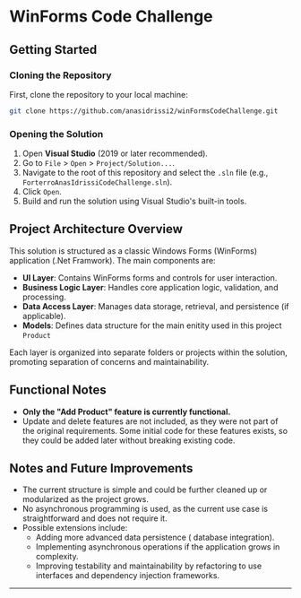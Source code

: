 # WinForms Code Challenge

## Getting Started

### Cloning the Repository

First, clone the repository to your local machine:

```bash
git clone https://github.com/anasidrissi2/winFormsCodeChallenge.git
```

### Opening the Solution

1. Open **Visual Studio** (2019 or later recommended).
2. Go to `File` > `Open` > `Project/Solution...`.
3. Navigate to the root of this repository and select the `.sln` file (e.g., `ForterroAnasIdrissiCodeChallenge.sln`).
4. Click `Open`.
5. Build and run the solution using Visual Studio's built-in tools.

## Project Architecture Overview

This solution is structured as a classic Windows Forms (WinForms) application (.Net Framwork). The main components are:

- **UI Layer**: Contains WinForms forms and controls for user interaction.
- **Business Logic Layer**: Handles core application logic, validation, and processing.
- **Data Access Layer**: Manages data storage, retrieval, and persistence (if applicable).
- **Models**: Defines data structure for the main enitity used in this project `Product`

Each layer is organized into separate folders or projects within the solution, promoting separation of concerns and maintainability.

## Functional Notes

- **Only the "Add Product" feature is currently functional.**
- Update and delete features are not included, as they were not part of the original requirements. Some initial code for these features exists, so they could be added later without breaking existing code.

## Notes and Future Improvements

- The current structure is simple and could be further cleaned up or modularized as the project grows.
- No asynchronous programming is used, as the current use case is straightforward and does not require it.
- Possible extensions include:
  - Adding more advanced data persistence ( database integration).
  - Implementing asynchronous operations if the application grows in complexity.
  - Improving testability and maintainability by refactoring to use interfaces and dependency injection frameworks.

---
